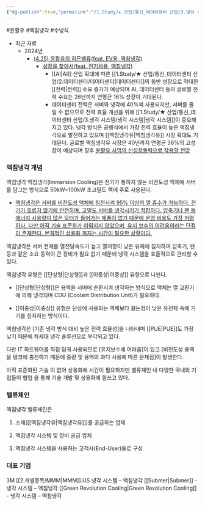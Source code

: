 ```yaml
---
{"dg-publish":true,"permalink":"/1.Study/★ 산업/통신_데이터센터 산업/3.냉각 시스템/액침냉각/","created":"2024-09-23T14:37:12.953+09:00","updated":"2025-06-03T20:07:21.936+09:00"}
---
```


#윤활유 #액침냉각 #수냉식 

- 최근 자료
	- 2024년
		- [(4.25) 윤활유의 히든밸류(feat. EV용, 액침냉각)](4.25_윤활유의%20히든밸류(feat.%20EV용,%20액침냉각).pdf#page=1&selection=20,0,28,1&color=yellow)
			- [성장을 찾아서(feat. 전기차용, 액침냉각)](4.25_윤활유의%20히든밸류(feat.%20EV용,%20액침냉각).pdf#page=3&selection=277,0,286,1&color=yellow)
				- [[AI\|AI]] 산업 확대에 따른 [[1.Study/★ 산업/통신_데이터센터 산업/2.데이터센터/데이터센터\|데이터센터]]의 동반 성장으로 막대한 [[전력\|전력]] 수요 증가가 예상되며 AI, 데이터센터 등의 글로벌 전력 수요는 26년까지 연평균 16% 성장이 기대된다.
				- 데이터센터 전력은 서버와 냉각에 40%씩 사용되지만, 서버를 줄일 수 없으므로 전력 효율 개선을 위해 [[1.Study/★ 산업/통신_데이터센터 산업/3.냉각 시스템/냉각 시스템\|냉각 시스템]]이 중요해지고 있다. 냉각 방식은 공랭식에서 가장 전력 효율이 높은 액침냉각으로 발전하고 있으며 [[액침냉각유\|액침냉각유]] 시장 확대도 기대된다. 글로벌 액침냉각유 시장은 40년까지 연평균 36%의 고성 장이 예상되며 향후 [윤활유 사업의 신성장동력으로 작용할 전망](4.25_윤활유의%20히든밸류(feat.%20EV용,%20액침냉각).pdf#page=3&selection=425,0,574,2&color=yellow)

### 액침냉각 개념

액침냉각 액침냉각(Immersion Cooling)은 전기가 통하지 않는 비전도성 액체에 서버를 담그는 방식으로 50kW~100kW 초고밀도 랙에 주로 사용된다. 
- [액침냉각은 서버를 비전도성 액체에 침전시켜 95% 이상의 열 흡수가 가능하다. 전기가 흐르지 않기에 안전하며, 고밀도 서버를 냉각시키기 적합하다. 압축기나 팬 등 에너지 사용량이 많은 모터가 들어가는 제품이 없기 때문에 운영 비용도 가장 저렴하다. 다만 아직 기술 표준화가 이뤄지지 않았으며, 유지 보수의 어려움이라는 단점이 존재한다. 본격적인 상용화 까지는 시간이 필요한 상황이다.](2.26_%20AI%20뜨거울수록%20좋아.pdf#page=25&selection=31,0,140,1&color=yellow)

액침냉각은 서버 전체를 열전달속도가 높고 열저항이 낮은 유체에 침지하여 압축기, 팬 등과 같은 소요 동력이 큰 장비가 필요 없기 때문에 냉각 시스템을 효율적으로 관리할 수 있다. 

액침냉각 유형은 [[단상형\|단상형]]과 [[이중상\|이중상]] 유형으로 나뉜다. 

- [[단상형\|단상형]]은 용액을 서버에 순환시켜 냉각하는 방식으로 액체는 열 교환기에 의해 냉각되며 CDU (Coolant Distribution Unit)가 필요하다. 

- [[이중상\|이중상]] 유형은 단상에 사용되는 액체보다 끓는점이 낮은 유전체 속에 기기를 침지하는 방식이다. 

액침냉각은 [기존 냉각 방식 대비 높은 전력 효율성]을 나타내며 [[PUE\|PUE]]도 가장 낮기 때문에 차세대 냉각 솔루션으로 부각되고 있다. 

다만 IT 하드웨어를 직접 담궈 사용되므로 [유지보수에 어러움]이 있고 [비전도성 용액을 탱크에 충전하기 때문에 중량 및 용액의 과다 사용에 따른 문제점]이 발생한다. 

아직 표준화된 기술 이 없어 상용화에 시간이 필요하지만 밸류체인 내 다양한 국내외 기업들이 협업 을 통해 기술 개발 및 상용화에 힘쓰고 있다.


### 밸류체인

액침냉각 밸류체인은 

1) 소재([[액침냉각유\|액침냉각유]])를 공급하는 업체

2) 액침냉각 시스템 및 장비 공급 업체

3) 액침냉각 시스템을 사용하는 고객사(End-User)들로 구성


### 대표 기업

3M [[2.개별종목/MMM\|MMM]].US 냉각 시스템 – 액침냉각
[[Submer\|Submer]] - 냉각 시스템 – 액침냉각
[[Green Revolution Cooling\|Green Revolution Cooling]] - 냉각 시스템 – 액침냉각